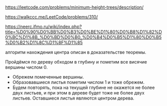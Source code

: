 https://leetcode.com/problems/minimum-height-trees/description/

https://walkccc.me/LeetCode/problems/310/

https://neerc.ifmo.ru/wiki/index.php?title=%D0%90%D0%BB%D0%B3%D0%BE%D1%80%D0%B8%D1%82%D0%BC%D1%8B_%D0%BD%D0%B0_%D0%B4%D0%B5%D1%80%D0%B5%D0%B2%D1%8C%D1%8F%D1%85

алгоритм нахождения центра описан в доказательстве теоремы.

Пройдёмся по дереву обходом в глубину и пометим все висячие вершины числом 0.
* Обрежем помеченные вершины.
* Образовавшиеся листья пометим числом 1 и тоже обрежем.
* Будем повторять, пока на текущей глубине не окажется не более двух листьев, и при этом в дереве будет тоже не более двух листьев.
Оставшиеся листья являются центром дерева.
